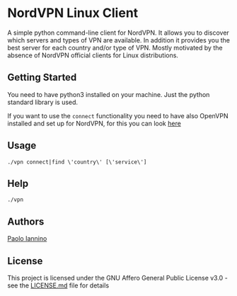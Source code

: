 # NordVPN Linux Client

A simple python command-line client for NordVPN. It allows you to discover which servers and types of VPN are available. In addition it provides you the best server for each country and/or type of VPN. Mostly motivated by the absence of NordVPN official clients for Linux distributions.

## Getting Started

You need to have python3 installed on your machine. Just the python standard library is used.

If you want to use the `connect` functionality you need to have also OpenVPN installed and set up for NordVPN, for this you can look [here](https://nordvpn.com/tutorials/linux/openvpn)

## Usage

`./vpn connect|find \'country\' [\'service\']`

## Help

`./vpn`

## Authors

[Paolo Iannino](https://github.com/PaoloIannino)

## License

This project is licensed under the GNU Affero General Public License v3.0 - see the [LICENSE.md](LICENSE.md) file for details
